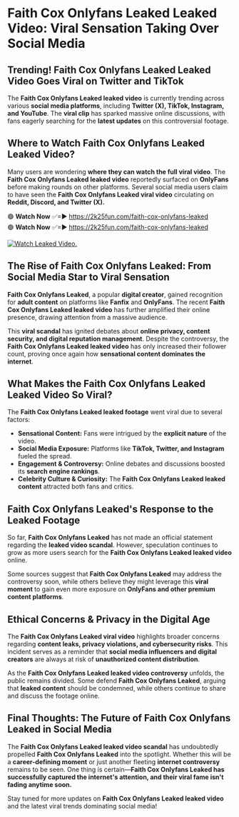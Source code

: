 # Faith Cox Onlyfans Leaked Leaked Video: Viral Sensation Taking Over Social Media

## **Trending! Faith Cox Onlyfans Leaked Leaked Video Goes Viral on Twitter and TikTok**
The **Faith Cox Onlyfans Leaked leaked video** is currently trending across various **social media platforms**, including **Twitter (X), TikTok, Instagram, and YouTube**. The **viral clip** has sparked massive online discussions, with fans eagerly searching for the **latest updates** on this controversial footage.

## **Where to Watch Faith Cox Onlyfans Leaked Leaked Video?**
Many users are wondering **where they can watch the full viral video**. The **Faith Cox Onlyfans Leaked leaked video** reportedly surfaced on **OnlyFans** before making rounds on other platforms. Several social media users claim to have seen the **Faith Cox Onlyfans Leaked viral video** circulating on **Reddit, Discord, and Twitter (X).**

🟢 **Watch Now** ✅=► https://2k25fun.com/faith-cox-onlyfans-leaked  
🟢 **Watch Now** ✅=► https://2k25fun.com/faith-cox-onlyfans-leaked  

[![Watch Leaked Video.](https://miro.medium.com/v2/resize:fit:828/format:webp/1*cilzJN44JGOrTw9NJCrNHA.gif "Watch Leaked Video")](https://2k25fun.com/faith-cox-onlyfans-leaked)

## **The Rise of Faith Cox Onlyfans Leaked: From Social Media Star to Viral Sensation**
**Faith Cox Onlyfans Leaked**, a popular **digital creator**, gained recognition for **adult content** on platforms like **Fanfix** and **OnlyFans**. The recent **Faith Cox Onlyfans Leaked leaked video** has further amplified their online presence, drawing attention from a massive audience.

This **viral scandal** has ignited debates about **online privacy, content security, and digital reputation management**. Despite the controversy, the **Faith Cox Onlyfans Leaked leaked video** has only increased their follower count, proving once again how **sensational content dominates the internet**.

## **What Makes the Faith Cox Onlyfans Leaked Leaked Video So Viral?**
The **Faith Cox Onlyfans Leaked leaked footage** went viral due to several factors:
- **Sensational Content:** Fans were intrigued by the **explicit nature** of the video.
- **Social Media Exposure:** Platforms like **TikTok, Twitter, and Instagram** fueled the spread.
- **Engagement & Controversy:** Online debates and discussions boosted its **search engine rankings**.
- **Celebrity Culture & Curiosity:** The **Faith Cox Onlyfans Leaked leaked content** attracted both fans and critics.

## **Faith Cox Onlyfans Leaked's Response to the Leaked Footage**
So far, **Faith Cox Onlyfans Leaked** has not made an official statement regarding the **leaked video scandal**. However, speculation continues to grow as more users search for the **Faith Cox Onlyfans Leaked leaked video** online.

Some sources suggest that **Faith Cox Onlyfans Leaked** may address the controversy soon, while others believe they might leverage this **viral moment** to gain even more exposure on **OnlyFans and other premium content platforms**.

## **Ethical Concerns & Privacy in the Digital Age**
The **Faith Cox Onlyfans Leaked viral video** highlights broader concerns regarding **content leaks, privacy violations, and cybersecurity risks**. This incident serves as a reminder that **social media influencers and digital creators** are always at risk of **unauthorized content distribution**.

As the **Faith Cox Onlyfans Leaked leaked video controversy** unfolds, the public remains divided. Some defend **Faith Cox Onlyfans Leaked**, arguing that **leaked content** should be condemned, while others continue to share and discuss the footage online.

## **Final Thoughts: The Future of Faith Cox Onlyfans Leaked in Social Media**
The **Faith Cox Onlyfans Leaked leaked video scandal** has undoubtedly propelled **Faith Cox Onlyfans Leaked** into the spotlight. Whether this will be a **career-defining moment** or just another fleeting **internet controversy** remains to be seen. One thing is certain—**Faith Cox Onlyfans Leaked has successfully captured the internet's attention, and their viral fame isn't fading anytime soon.**

Stay tuned for more updates on **Faith Cox Onlyfans Leaked leaked video** and the latest viral trends dominating social media!